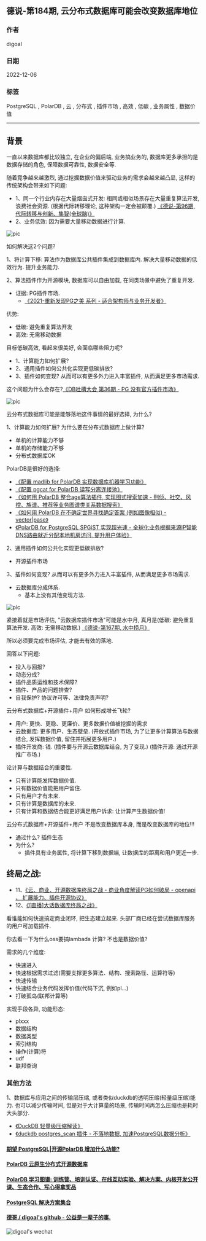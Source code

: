 ## 德说-第184期, 云分布式数据库可能会改变数据库地位   
                                            
### 作者                                            
digoal                                            
                                            
### 日期                                            
2022-12-06                                         
                                            
### 标签                                            
PostgreSQL , PolarDB , 云 , 分布式 , 插件市场 , 高效 , 低碳 , 业务属性 , 数据价值                     
                                            
----                                            
                                            
## 背景    
一直以来数据库都比较独立, 在企业的偏后端, 业务搞业务的, 数据库更多承担的是数据存储的角色, 保障数据可靠性, 数据安全等.    
  
随着竞争越来越激烈, 通过挖掘数据价值来驱动业务的需求会越来越凸显, 这样的传统架构会带来如下问题:    
- 1、同一个行业内存在大量烟囱式开发: 相同或相似场景存在大量重复算法开发, 浪费社会资源. (根据代际转移理论, 这种架构一定会被颠覆.)  [《德说-第96期, 代际转移与创新、集智(全球脑)》](../202205/20220514_03.md)    
- 2、业务低效: 因为需要大量移动数据进行计算.    
  
![pic](20221206_01_pic_001.jpg)    
  
如何解决这2个问题?    
  
1、将计算下移: 算法作为数据库公共插件集成到数据库内. 解决大量移动数据的低效行为. 提升业务能力.    
  
2、算法插件作为开源模块, 数据库可以自由加载, 在同类场景中避免了重复开发.   
- 证据:  PG插件市场.    
    - [《2021-重新发现PG之美 系列 - 适合架构师与业务开发者》](../202105/20210526_02.md)    
  
优势:   
- 低碳: 避免重复算法开发  
- 高效: 无需移动数据  
  
  
目标低碳高效, 看起来很美好, 会面临哪些阻力呢?       
- 1、计算能力如何扩展?  
- 2、通用插件如何公共化实现更低碳排放?  
- 3、插件如何变现? 从而可以有更多外力进入丰富插件, 从而满足更多市场需求.    
   
这个问题为什么会存在?[《DB吐槽大会,第36期 - PG 没有官方插件市场》](../202109/20210904_05.md)  
  
![pic](20221206_01_pic_002.jpg)    
  
云分布式数据库可能是能够落地这件事情的最好选择, 为什么?   
  
1、计算能力如何扩展? 为什么要在分布式数据库上做计算?    
- 单机的计算能力不够  
- 单机的存储能力不够  
- 分布式数据库OK  
  
PolarDB是很好的选择:  
- [《配置 madlib for PolarDB 实现数据库机器学习功能》](../202212/20221202_03.md)  
- [《配置 pgcat for PolarDB 读写分离连接池》](../202212/20221202_02.md)  
- [《如何用 PolarDB 整合age算法插件, 实现图式搜索加速 - 刑侦、社交、风控、族谱、推荐等业务图谱类关系数据搜索》](../202212/20221202_01.md)  
- [《如何用 PolarDB 在不确定世界寻找确定答案 (例如图像相似) - vector|pase》](../202212/20221201_02.md)  
- [《PolarDB for PostgreSQL SPGiST 实现超光速 - 全球化业务根据来源IP智能DNS路由就近分配本地机房访问, 提升用户体验》](../202211/20221130_01.md)  
  
2、通用插件如何公共化实现更低碳排放?  
- 开源插件市场  
  
3、插件如何变现? 从而可以有更多外力进入丰富插件, 从而满足更多市场需求.    
- 云数据库分成体系.  
    - 基本上没有其他变现方法.  
  
  
![pic](20221206_01_pic_003.jpg)    
  
  
紧接着就是市场评估, "云数据库插件市场"可能是水中月, 真月是(低碳: 避免重复算法开发. 高效: 无需移动数据.)   [《德说-第167期, 水中捞月》](../202210/20221027_01.md)    
  
所以必须要完成市场评估, 才能去有效的落地.    
  
回答以下问题:   
- 投入与回报?   
- 动态分成?   
- 插件品质运维和技术保障?   
- 插件、产品的问题排查?   
- 自我保护? 协议许可等、法律免责声明?   
  
  
  
云分布式数据库+开源插件+用户 如何形成增长飞轮?    
- 用户: 更快、更稳、更廉价、更多数据价值被挖掘的需求      
- 云数据库: 更多用户、生态壁垒.  (开放式插件市场, 为了让更多计算算法与数据结合, 发挥数据价值, 留住并拓展更多用户.)   
- 插件开发商: 钱. (插件要与开源云数据库结合, 为了变现.) (插件开源: 通过开源推广市场.)  
  
  
论计算与数据结合的重要性.  
- 只有计算能发挥数据价值.  
- 只有数据价值能把用户留住.  
- 只有用户才有未来.  
- 只有计算是数据库的未来.  
- 只有计算和数据结合能更好满足用户诉求: 让计算产生数据价值!    
  
  
  
云分布式数据库+开源插件+用户 不是改变数据库本身, 而是改变数据库的地位!!!  
- 通过什么? 插件生态  
- 为什么?  
    - 插件具有业务属性, 将计算下移到数据端, 让数据库的距离和用户更近一步.  
  
## 终局之战:   
- 11、[《云、商业、开源数据库终局之战 - 商业角度解读PG如何破局 - openapi 、 扩展能力、插件开源协议》](../202007/20200727_04.md)    
- 12、[《[直播]大话数据库终局之战》](../202009/20200926_03.md)     
  
看谁能如何快速搞定商业闭环, 把生态建立起来. 头部厂商已经在尝试数据库服务的用户可加载插件.   
   
你去看一下为什么oss要搞lambada 计算? 不也是数据价值?    
   
需求的几个维度:    
- 快速进入   
- 快速根据需求过滤(需要支撑更多算法、结构、搜索路径、运算符等)   
- 快速传输   
- 快速结合业务代码发挥价值(代码下沉, 例如pl...)   
- 打破孤岛(联邦计算等)   
   
实现手段各异, 功能形态:   
- plxxx   
- 数据结构   
- 数据类型   
- 索引结构   
- 操作(计算)符   
- udf   
- 联邦查询   
  
### 其他方法
1、数据库与应用之间的传输层压缩, 或者类似duckdb的透明压缩(轻量级压缩)能力. 也可以减少传输时间, 但是对于大计算量的场景, 传输时间再怎么压缩也是耗时大头部分.   
- [《DuckDB 轻量级压缩解读》](../202211/20221128_01.md)  
- [《duckdb postgres_scan 插件 - 不落地数据, 加速PostgreSQL数据分析》](../202210/20221001_02.md)  
  
#### [期望 PostgreSQL|开源PolarDB 增加什么功能?](https://github.com/digoal/blog/issues/76 "269ac3d1c492e938c0191101c7238216")
  
  
#### [PolarDB 云原生分布式开源数据库](https://github.com/ApsaraDB "57258f76c37864c6e6d23383d05714ea")
  
  
#### [PolarDB 学习图谱: 训练营、培训认证、在线互动实验、解决方案、内核开发公开课、生态合作、写心得拿奖品](https://www.aliyun.com/database/openpolardb/activity "8642f60e04ed0c814bf9cb9677976bd4")
  
  
#### [PostgreSQL 解决方案集合](../201706/20170601_02.md "40cff096e9ed7122c512b35d8561d9c8")
  
  
#### [德哥 / digoal's github - 公益是一辈子的事.](https://github.com/digoal/blog/blob/master/README.md "22709685feb7cab07d30f30387f0a9ae")
  
  
![digoal's wechat](../pic/digoal_weixin.jpg "f7ad92eeba24523fd47a6e1a0e691b59")
  

